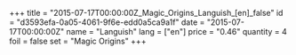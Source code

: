 +++
title = "2015-07-17T00:00:00Z_Magic_Origins_Languish_[en]_false"
id = "d3593efa-0a05-4061-9f6e-edd0a5ca9a1f"
date = "2015-07-17T00:00:00Z"
name = "Languish"
lang = ["en"]
price = "0.46"
quantity = 4
foil = false
set = "Magic Origins"
+++
